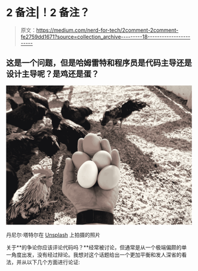 # 2 备注|！2 备注？

> 原文：<https://medium.com/nerd-for-tech/2comment-2comment-fe2759dd1671?source=collection_archive---------18----------------------->

## 这是一个问题，但是哈姆雷特和程序员是代码主导还是设计主导呢？是鸡还是蛋？

![](img/c1d883303038206ce2e3591c2027cf7e.png)

丹尼尔·塔特尔在 [Unsplash](https://unsplash.com?utm_source=medium&utm_medium=referral) 上拍摄的照片

关于**的争论你应该评论代码吗？**经常被讨论，但通常是从一个极端偏颇的单一角度出发，没有经过辩论。我想对这个话题给出一个更加平衡和发人深省的看法，并从以下几个方面进行论证: